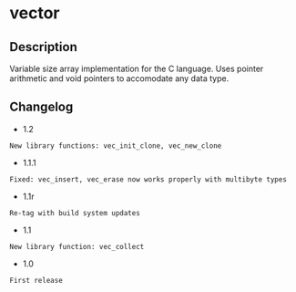 # vector

## Description

Variable size array implementation for the C language. Uses pointer arithmetic
and void pointers to accomodate any data type.

## Changelog

- 1.2
```
New library functions: vec_init_clone, vec_new_clone
```

- 1.1.1
```
Fixed: vec_insert, vec_erase now works properly with multibyte types
```

- 1.1r
```
Re-tag with build system updates
```

- 1.1
```
New library function: vec_collect
```
- 1.0
```
First release
```
